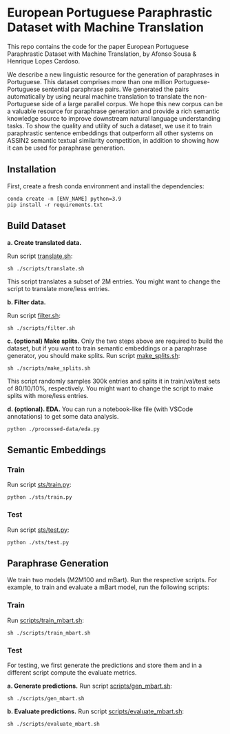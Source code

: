 # European Portuguese Paraphrastic Dataset with Machine Translation

This repo contains the code for the paper European Portuguese Paraphrastic Dataset with Machine Translation, by Afonso Sousa & Henrique Lopes Cardoso.

We describe a new linguistic resource for the generation of paraphrases in Portuguese. This dataset comprises more than one million Portuguese-Portuguese sentential paraphrase pairs. We generated the pairs automatically by using neural machine translation to translate the non-Portuguese side of a large parallel corpus. We hope this new corpus can be a valuable resource for paraphrase generation and provide a rich semantic knowledge source to improve downstream natural language understanding tasks. To show the quality and utility of such a dataset, we use it to train paraphrastic sentence embeddings that outperform all other systems on ASSIN2 semantic textual similarity competition, in addition to showing how it can be used for paraphrase generation.

## Installation

First, create a fresh conda environment and install the dependencies:
```
conda create -n [ENV_NAME] python=3.9
pip install -r requirements.txt
```

## Build Dataset

**a. Create translated data.**

Run script [translate.sh](https://github.com/afonso-sousa/pt_para_gen/blob/main/scripts/translate.sh):
```shell
sh ./scripts/translate.sh
```
This script translates a subset of 2M entries. You might want to change the script to translate more/less entries.

**b. Filter data.**

Run script [filter.sh](https://github.com/afonso-sousa/pt_para_gen/blob/main/scripts/filter.sh):
```shell
sh ./scripts/filter.sh
```

**c. (optional) Make splits.**
Only the two steps above are required to build the dataset, but if you want to train semantic embeddings or a paraphrase generator, you should make splits.
Run script [make_splits.sh](https://github.com/afonso-sousa/pt_para_gen/blob/main/scripts/make_splits.sh):
```shell
sh ./scripts/make_splits.sh
```
This script randomly samples 300k entries and splits it in train/val/test sets of 80/10/10%, respectively. You might want to change the script to make splits with more/less entries.

**d. (optional). EDA.**
You can run a notebook-like file (with VSCode annotations) to get some data analysis.
```shell
python ./processed-data/eda.py
```

## Semantic Embeddings

### Train
Run script [sts/train.py](https://github.com/afonso-sousa/pt_para_gen/blob/main/sts/train.py):
```shell
python ./sts/train.py
```

### Test
Run script [sts/test.py](https://github.com/afonso-sousa/pt_para_gen/blob/main/sts/test.py):
```shell
python ./sts/test.py
```

## Paraphrase Generation
We train two models (M2M100 and mBart). Run the respective scripts. For example, to train and evaluate a mBart model, run the following scripts:

### Train
Run [scripts/train_mbart.sh](https://github.com/afonso-sousa/pt_para_gen/blob/main/scripts/train_mbart.py):
```shell
sh ./scripts/train_mbart.sh
```

### Test
For testing, we first generate the predictions and store them and in a different script compute the evaluate metrics.

**a. Generate predictions.**
Run script [scripts/gen_mbart.sh](https://github.com/afonso-sousa/pt_para_gen/blob/main/scripts/gen_mbart.py):
```shell
sh ./scripts/gen_mbart.sh
```

**b. Evaluate predictions.**
Run script [scripts/evaluate_mbart.sh](https://github.com/afonso-sousa/pt_para_gen/blob/main/scripts/evaluate_mbart.py):
```shell
sh ./scripts/evaluate_mbart.sh
```